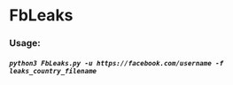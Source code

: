 # FbLeaks

### Usage:

##### `python3 FbLeaks.py -u https://facebook.com/username -f leaks_country_filename`
